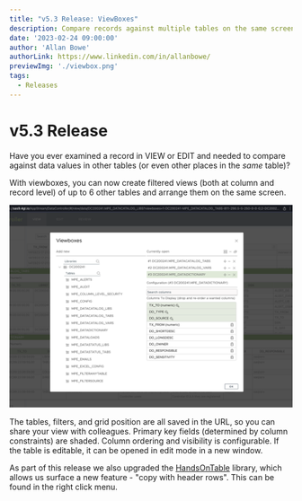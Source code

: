 ```yaml
---
title: "v5.3 Release: ViewBoxes"
description: Compare records against multiple tables on the same screen, using ViewBoxes
date: '2023-02-24 09:00:00'
author: 'Allan Bowe'
authorLink: https://www.linkedin.com/in/allanbowe/
previewImg: './viewbox.png'
tags:
  - Releases
---
```


# v5.3 Release

Have you ever examined a record in VIEW or EDIT and needed to compare against data values in other tables (or even other places in the _same_ table)?

With viewboxes, you can now create filtered views (both at column and record level) of up to 6 other tables and arrange them on the same screen.

![](viewbox_edit.png)

The tables, filters, and grid position are all saved in the URL, so you can share your view with colleagues.  Primary key fields (determined by column constraints) are shaded.  Column ordering and visibility is configurable.  If the table is editable, it can be opened in edit mode in a new window.

As part of this release we also upgraded the [HandsOnTable](https://handsontable.com/customers/datacontroller) library, which allows us surface a new feature - "copy with header rows".  This can be found in the right click menu.






